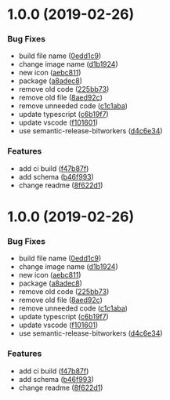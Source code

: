 # 1.0.0 (2019-02-26)


### Bug Fixes

* build file name ([0edd1c9](https://github.com/SimonSiefke/vscode-chatdown/commit/0edd1c9))
* change image name ([d1b1924](https://github.com/SimonSiefke/vscode-chatdown/commit/d1b1924))
* new icon ([aebc811](https://github.com/SimonSiefke/vscode-chatdown/commit/aebc811))
* package ([a8adec8](https://github.com/SimonSiefke/vscode-chatdown/commit/a8adec8))
* remove old code ([225bb73](https://github.com/SimonSiefke/vscode-chatdown/commit/225bb73))
* remove old file ([8aed92c](https://github.com/SimonSiefke/vscode-chatdown/commit/8aed92c))
* remove unneeded code ([c1c1aba](https://github.com/SimonSiefke/vscode-chatdown/commit/c1c1aba))
* update typescript ([c6b19f7](https://github.com/SimonSiefke/vscode-chatdown/commit/c6b19f7))
* update vscode ([f101601](https://github.com/SimonSiefke/vscode-chatdown/commit/f101601))
* use semantic-release-bitworkers ([d4c6e34](https://github.com/SimonSiefke/vscode-chatdown/commit/d4c6e34))


### Features

* add ci build ([f47b87f](https://github.com/SimonSiefke/vscode-chatdown/commit/f47b87f))
* add schema ([b46f993](https://github.com/SimonSiefke/vscode-chatdown/commit/b46f993))
* change readme ([8f622d1](https://github.com/SimonSiefke/vscode-chatdown/commit/8f622d1))

# 1.0.0 (2019-02-26)


### Bug Fixes

* build file name ([0edd1c9](https://github.com/SimonSiefke/vscode-chatdown/commit/0edd1c9))
* change image name ([d1b1924](https://github.com/SimonSiefke/vscode-chatdown/commit/d1b1924))
* new icon ([aebc811](https://github.com/SimonSiefke/vscode-chatdown/commit/aebc811))
* package ([a8adec8](https://github.com/SimonSiefke/vscode-chatdown/commit/a8adec8))
* remove old code ([225bb73](https://github.com/SimonSiefke/vscode-chatdown/commit/225bb73))
* remove old file ([8aed92c](https://github.com/SimonSiefke/vscode-chatdown/commit/8aed92c))
* remove unneeded code ([c1c1aba](https://github.com/SimonSiefke/vscode-chatdown/commit/c1c1aba))
* update typescript ([c6b19f7](https://github.com/SimonSiefke/vscode-chatdown/commit/c6b19f7))
* update vscode ([f101601](https://github.com/SimonSiefke/vscode-chatdown/commit/f101601))
* use semantic-release-bitworkers ([d4c6e34](https://github.com/SimonSiefke/vscode-chatdown/commit/d4c6e34))


### Features

* add ci build ([f47b87f](https://github.com/SimonSiefke/vscode-chatdown/commit/f47b87f))
* add schema ([b46f993](https://github.com/SimonSiefke/vscode-chatdown/commit/b46f993))
* change readme ([8f622d1](https://github.com/SimonSiefke/vscode-chatdown/commit/8f622d1))
